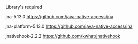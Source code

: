 Library's required

jna-5.13.0 https://github.com/java-native-access/jna

jna-platform-5.13.0 https://github.com/java-native-access/jna

jnativehook-2.2.2 https://github.com/kwhat/jnativehook

